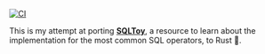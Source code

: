 [![CI](https://github.com/terror/sql.rs/actions/workflows/ci.yml/badge.svg)](https://github.com/terror/sql.rs/actions/workflows/ci.yml)

This is my attempt at porting [**SQLToy**](https://github.com/weinberg/SQLToy/wiki),
a resource to learn about the implementation for the most common SQL
operators, to Rust 🦀.
